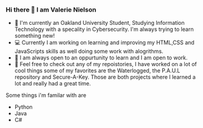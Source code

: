 ### Hi there 👋 I am Valerie Nielson
- 📖 I'm currently an Oakland University Student, Studying Information Technology with a specality in Cybersecurity. I'm always trying to learn something new!
- 💻 Currently I am working on learning and improving my HTML,CSS and JavaScripts skills as well doing some work with alogrithms. 
- 🧠 I am always open to an oppurtunity to learn and I am open to work.
- 🦀 Feel free to check out any of my repoistories, I have worked on a lot of cool things some of my favorites are the Waterlogged, the P.A.U.L repository and Secure-A-Key. Those are both projects where
I learned a lot and really had a great time.

Some things i'm familar with are 
- Python
- Java
- C#

<!--
**SKel1817/SKel1817** is a ✨ _special_ ✨ repository because its `README.md` (this file) appears on your GitHub profile.

Here are some ideas to get you started:

- 🔭 I’m currently working on ...
- 🌱 I’m currently learning ...
- 👯 I’m looking to collaborate on ...
- 🤔 I’m looking for help with ...
- 💬 Ask me about ...
- 📫 How to reach me: ...
- 😄 Pronouns: ...
- ⚡ Fun fact: ...
-->
